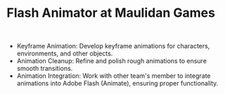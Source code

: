 # **<span class="text-primary dark:text-primaryDark">Flash Animator</span> at Maulidan Games**

<br>

- Keyframe Animation: Develop keyframe animations for characters, environments, and other objects.
- Animation Cleanup: Refine and polish rough animations to ensure smooth transitions.
- Animation Integration: Work with other team's member to integrate animations into Adobe Flash (Animate), ensuring proper functionality.